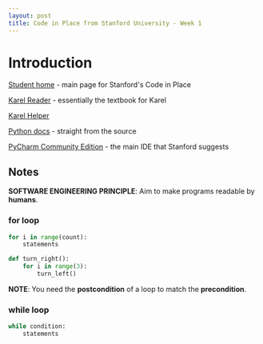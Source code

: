 ```yaml
---
layout: post
title: Code in Place from Stanford University - Week 1
---
```

# Introduction
[Student home](https://codeinplace.stanford.edu/cip4/studenthome) - main page for Stanford's Code in Place

[Karel Reader](https://compedu.stanford.edu/karel-reader/docs/python/en/intro.html) - essentially the textbook for Karel

[Karel Helper](https://karelhelper.com) 


[Python docs](https://docs.python.org/3/) - straight from the source

[PyCharm Community Edition](https://www.jetbrains.com/pycharm/download) - the main IDE that Stanford suggests

## Notes

**SOFTWARE ENGINEERING PRINCIPLE**: Aim to make programs readable by **humans**.

### for loop
```py
for i in range(count):
    statements
```

```py
def turn_right():
    for i in range(3):
        turn_left()
```

**NOTE**: You need the **postcondition** of a loop to match the **precondition**. 

### while loop
```py
while condition:
    statements
```